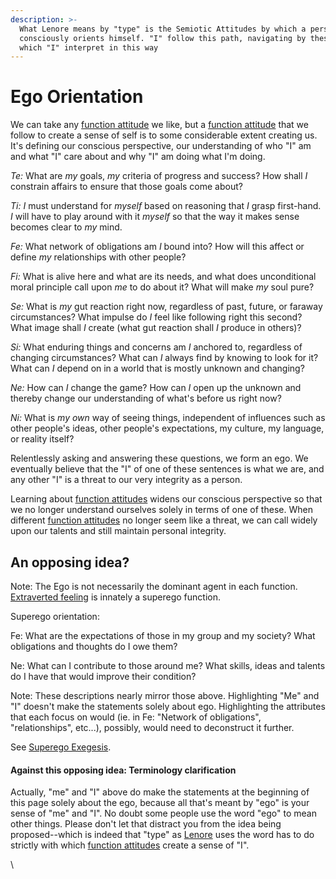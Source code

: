 ```yaml
---
description: >-
  What Lenore means by "type" is the Semiotic Attitudes by which a person
  consciously orients himself. "I" follow this path, navigating by these signs,
  which "I" interpret in this way
---
```


# Ego Orientation

We can take any [function attitude](../../fundamentals/function-attitude/) we like, but a [function attitude](../../fundamentals/function-attitude/) that we follow to create a sense of self is to some considerable extent creating us. It's defining our conscious perspective, our understanding of who "I" am and what "I" care about and why "I" am doing what I'm doing.

_Te:_ What are _my_ goals, _my_ criteria of progress and success? How shall _I_ constrain affairs to ensure that those goals come about?

_Ti:_ _I_ must understand for _myself_ based on reasoning that _I_ grasp first-hand. _I_ will have to play around with it _myself_ so that the way it makes sense becomes clear to _my_ mind.

_Fe:_ What network of obligations am _I_ bound into? How will this affect or define _my_ relationships with other people?

_Fi:_ What is alive here and what are its needs, and what does unconditional moral principle call upon _me_ to do about it? What will make _my_ soul pure?

_Se:_ What is _my_ gut reaction right now, regardless of past, future, or faraway circumstances? What impulse do _I_ feel like following right this second? What image shall _I_ create (what gut reaction shall _I_ produce in others)?

_Si:_ What enduring things and concerns am _I_ anchored to, regardless of changing circumstances? What can _I_ always find by knowing to look for it? What can _I_ depend on in a world that is mostly unknown and changing?

_Ne:_ How can _I_ change the game? How can _I_ open up the unknown and thereby change our understanding of what's before us right now?

_Ni:_ What is _my own_ way of seeing things, independent of influences such as other people's ideas, other people's expectations, my culture, my language, or reality itself?

Relentlessly asking and answering these questions, we form an ego. We eventually believe that the "I" of one of these sentences is what we are, and any other "I" is a threat to our very integrity as a person.

Learning about [function attitudes](../../fundamentals/function-attitude/) widens our conscious perspective so that we no longer understand ourselves solely in terms of one of these. When different [function attitudes](../../fundamentals/function-attitude/) no longer seem like a threat, we can call widely upon our talents and still maintain personal integrity.

## An opposing idea?

Note: The Ego is not necessarily the dominant agent in each function. [Extraverted feeling](https://web.archive.org/web/20070118003157/http://greenlightwiki.com/lenore-exegesis/Extraverted_feeling) is innately a superego function.

Superego orientation:

Fe: What are the expectations of those in my group and my society? What obligations and thoughts do I owe them?

Ne: What can I contribute to those around me? What skills, ideas and talents do I have that would improve their condition?

Note: These descriptions nearly mirror those above. Highlighting "Me" and "I" doesn't make the statements solely about ego. Highlighting the attributes that each focus on would (ie. in Fe: "Network of obligations", "relationships", etc...), possibly, would need to deconstruct it further.

See [Superego Exegesis](../../exegeses-and-hypotheses/superego.md).

#### Against this opposing idea: Terminology clarification

Actually, "me" and "I" above do make the statements at the beginning of this page solely about the ego, because all that's meant by "ego" is your sense of "me" and "I". No doubt some people use the word "ego" to mean other things. Please don't let that distract you from the idea being proposed--which is indeed that "type" as [Lenore](https://web.archive.org/web/20070118003157/http://greenlightwiki.com/lenore-exegesis/Lenore) uses the word has to do strictly with which [function attitudes](../../fundamentals/function-attitude/) create a sense of "I".

\

